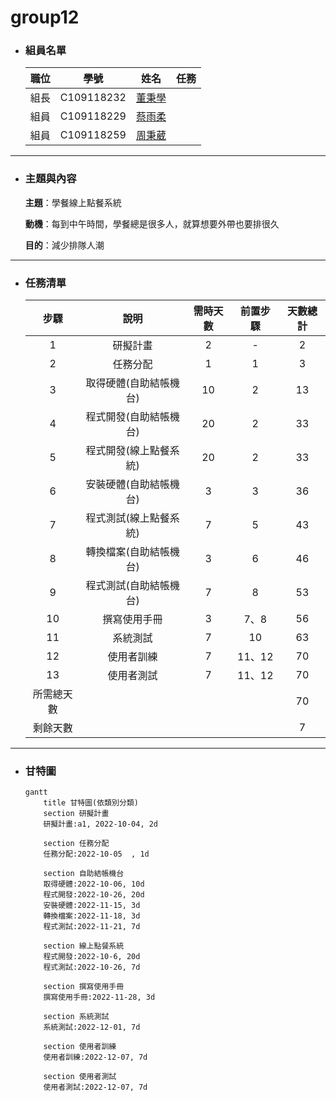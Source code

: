 # group12

+ ### 組員名單

    | 職位 | 學號 | 姓名 | 任務 |
    | :---: | :---: | :---: | :---: |
    | 組長| C109118232 | [董秉學](#) |
    | 組員 | C109118229 | [蔡雨柔](#) |
    | 組員 | C109118259 | [周秉葳](#) |

___________________________________________________________________________

+ ### 主題與內容

    **主題**：學餐線上點餐系統

    **動機**：每到中午時間，學餐總是很多人，就算想要外帶也要排很久

    **目的**：減少排隊人潮

___________________________________________________________________________

+ ### 任務清單

    | **步驟** | **說明** | **需時天數** | **前置步驟** | **天數總計** |
    | :---: | :---: | :---: | :---: | :---: |
    | 1 | 研擬計畫 | 2 | - | 2 |
    | 2 | 任務分配 | 1 | 1 | 3 |
    | 3 | 取得硬體(自助結帳機台) | 10 | 2 | 13 |
    | 4 | 程式開發(自助結帳機台) | 20 | 2 | 33 |
    | 5 | 程式開發(線上點餐系統) | 20 | 2 | 33 |
    | 6 | 安裝硬體(自助結帳機台) | 3 | 3 | 36 |
    | 7 | 程式測試(線上點餐系統) | 7 | 5 | 43 |
    | 8 | 轉換檔案(自助結帳機台) | 3 | 6 | 46 |
    | 9 | 程式測試(自助結帳機台) | 7 | 8 | 53 |
    | 10 | 撰寫使用手冊 | 3 | 7、8 | 56|
    | 11 | 系統測試 | 7 | 10 | 63 |
    | 12 | 使用者訓練 | 7 | 11、12 | 70 |
    | 13 | 使用者測試 | 7 | 11、12 | 70 |
    | 所需總天數 | | | | 70 |
    | 剩餘天數 | | | | 7 |

___________________________________________________________________________

+ ### 甘特圖

    ```mermaid
    gantt
        title 甘特圖(依類別分類)
        section 研擬計畫
        研擬計畫:a1, 2022-10-04, 2d

        section 任務分配
        任務分配:2022-10-05  , 1d

        section 自助結帳機台
        取得硬體:2022-10-06, 10d
        程式開發:2022-10-26, 20d
        安裝硬體:2022-11-15, 3d
        轉換檔案:2022-11-18, 3d
        程式測試:2022-11-21, 7d

        section 線上點餐系統
        程式開發:2022-10-6, 20d
        程式測試:2022-10-26, 7d

        section 撰寫使用手冊
        撰寫使用手冊:2022-11-28, 3d

        section 系統測試
        系統測試:2022-12-01, 7d

        section 使用者訓練
        使用者訓練:2022-12-07, 7d

        section 使用者測試
        使用者測試:2022-12-07, 7d
    ```
